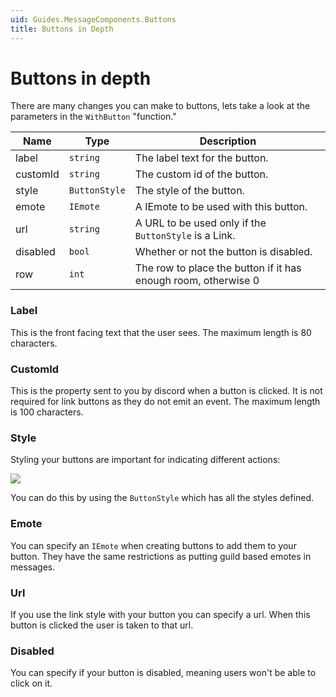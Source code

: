 ```yaml
---
uid: Guides.MessageComponents.Buttons
title: Buttons in Depth
---
```


# Buttons in depth

There are many changes you can make to buttons, lets take a look at the parameters in the `WithButton` "function."

| Name | Type | Description |
|----------|---------------|----------------------------------------------------------------|
| label | `string` | The label text for the button. |
| customId | `string` | The custom id of the button. |
| style | `ButtonStyle` | The style of the button. |
| emote | `IEmote` | A IEmote to be used with this button. |
| url | `string` | A URL to be used only if the `ButtonStyle` is a Link. |
| disabled | `bool` | Whether or not the button is disabled. |
| row | `int` | The row to place the button if it has enough room, otherwise 0 |

### Label

This is the front facing text that the user sees. The maximum length is 80 characters.

### CustomId

This is the property sent to you by discord when a button is clicked. It is not required for link buttons as they do not emit an event. The maximum length is 100 characters.

### Style

Styling your buttons are important for indicating different actions:

![](images/image3.png)

You can do this by using the `ButtonStyle` which has all the styles defined.

### Emote

You can specify an `IEmote` when creating buttons to add them to your button. They have the same restrictions as putting guild based emotes in messages.

### Url

If you use the link style with your button you can specify a url. When this button is clicked the user is taken to that url.

### Disabled

You can specify if your button is disabled, meaning users won't be able to click on it.
